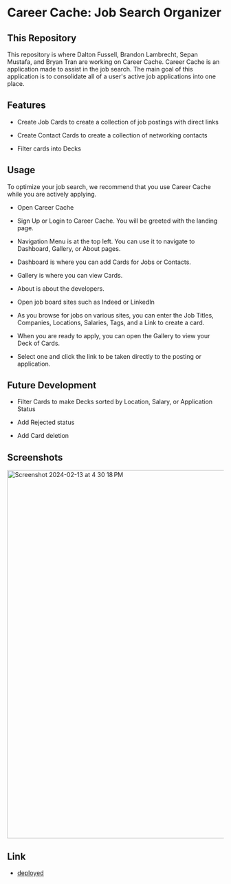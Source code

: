 # Career Cache: Job Search Organizer

## This Repository

This repository is where Dalton Fussell, Brandon Lambrecht, Sepan Mustafa, and Bryan Tran are working on Career Cache. Career Cache is an application made to assist in the job search. The main goal of this application is to consolidate all of a user's active job applications into one place.

## Features

* Create Job Cards to create a collection of job postings with direct links

* Create Contact Cards to create a collection of networking contacts

* Filter cards into Decks

## Usage

To optimize your job search, we recommend that you use Career Cache while you are actively applying. 

- Open Career Cache

- Sign Up or Login to Career Cache. You will be greeted with the landing page.

- Navigation Menu is at the top left. You can use it to navigate to Dashboard, Gallery, or About pages.

- Dashboard is where you can add Cards for Jobs or Contacts.

- Gallery is where you can view Cards.

- About is about the developers.

- Open job board sites such as Indeed or LinkedIn

- As you browse for jobs on various sites, you can enter the Job Titles, Companies, Locations, Salaries, Tags, and a Link to create a card. 

- When you are ready to apply, you can open the Gallery to view your Deck of Cards. 

- Select one and click the link to be taken directly to the posting or application.

## Future Development

* Filter Cards to make Decks sorted by Location, Salary, or Application Status

* Add Rejected status

* Add Card deletion

## Screenshots

<img width="857" alt="Screenshot 2024-02-13 at 4 30 18 PM" src="https://github.com/iambryantran/deck/assets/139257318/d8475a24-a423-4e91-9222-b5806e724d4e">

## Link
- [deployed](https://career-cache.onrender.com)